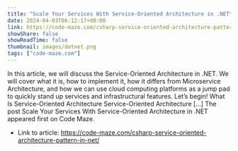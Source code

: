 ```yaml
---
title: "Scale Your Services With Service-Oriented Architecture in .NET"
date: 2024-04-03T06:12:17+00:00
link: https://code-maze.com/csharp-service-oriented-architecture-pattern-in-net/
showShare: false
showReadTime: false
thumbnail: images/dotnet.png
tags: ["code-maze.com"]
---
```

In this article, we will discuss the Service-Oriented Architecture in .NET. We will cover what it is, how to implement it, how it differs from Microservice Architecture, and how we can use cloud computing platforms as a jump pad to quickly stand up services and infrastructural features. Let’s begin! What Is Service-Oriented Architecture Service-Oriented Architecture […]
The post Scale Your Services With Service-Oriented Architecture in .NET appeared first on Code Maze.

- Link to article: https://code-maze.com/csharp-service-oriented-architecture-pattern-in-net/